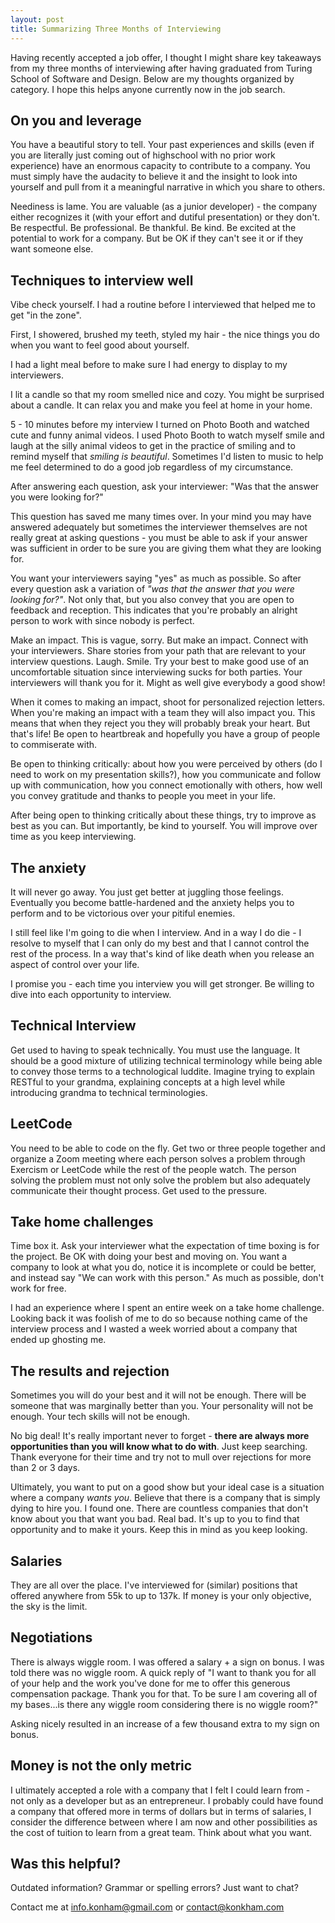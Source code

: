 ```yaml
---
layout: post
title: Summarizing Three Months of Interviewing
---
```

Having recently accepted a job offer, I thought I might share key takeaways from my three months of interviewing after having graduated from Turing School of Software and Design. Below are my thoughts organized by category. I hope this helps anyone currently now in the job search.

## On you and leverage

You have a beautiful story to tell. Your past experiences and skills (even if you are literally just coming out of highschool with no prior work experience) have an enormous capacity to contribute to a company. You must simply have the audacity to believe it and the insight to look into yourself and pull from it a meaningful narrative in which you share to others.

Neediness is lame. You are valuable (as a junior developer) - the company either recognizes it (with your effort and dutiful presentation) or they don't. Be respectful. Be professional. Be thankful. Be kind. Be excited at the potential to work for a company. But be OK if they can't see it or if they want someone else.

## Techniques to interview well

Vibe check yourself. I had a routine before I interviewed that helped me to get "in the zone".

First, I showered, brushed my teeth, styled my hair - the nice things you do when you want to feel good about yourself.

I had a light meal before to make sure I had energy to display to my interviewers.

I lit a candle so that my room smelled nice and cozy. You might be surprised about a candle. It can relax you and make you feel at home in your home.

5 - 10 minutes before my interview I turned on Photo Booth and watched cute and funny animal videos. I used Photo Booth to watch myself smile and laugh at the silly animal videos to get in the practice of smiling and to remind myself that *smiling is beautiful*. Sometimes I'd listen to music to help me feel determined to do a good job regardless of my circumstance.

After answering each question, ask your interviewer: "Was that the answer you were looking for?"

This question has saved me many times over. In your mind you may have answered adequately but sometimes the interviewer themselves are not really great at asking questions - you must be able to ask if your answer was sufficient in order to be sure you are giving them what they are looking for.

You want your interviewers saying "yes" as much as possible. So after every question ask a variation of *"was that the answer that you were looking for?"*. Not only that, but you also convey that you are open to feedback and reception. This indicates that you're probably an alright person to work with since nobody is perfect.

Make an impact. This is vague, sorry. But make an impact. Connect with your interviewers. Share stories from your path that are relevant to your interview questions. Laugh. Smile. Try your best to make good use of an uncomfortable situation since interviewing sucks for both parties. Your interviewers will thank you for it. Might as well give everybody a good show!

When it comes to making an impact, shoot for personalized rejection letters. When you're making an impact with a team they will also impact you. This means that when they reject you they will probably break your heart. But that's life! Be open to heartbreak and hopefully you have a group of people to commiserate with.

Be open to thinking critically: about how you were perceived by others (do I need to work on my presentation skills?), how you communicate and follow up with communication, how you connect emotionally with others, how well you convey gratitude and thanks to people you meet in your life.

After being open to thinking critically about these things, try to improve as best as you can. But importantly, be kind to yourself. You will improve over time as you keep interviewing.

## The anxiety

It will never go away. You just get better at juggling those feelings. Eventually you become battle-hardened and the anxiety helps you to perform and to be victorious over your pitiful enemies.

I still feel like I'm going to die when I interview. And in a way I do die - I resolve to myself that I can only do my best and that I cannot control the rest of the process. In a way that's kind of like death when you release an aspect of control over your life.

I promise you - each time you interview you will get stronger. Be willing to dive into each opportunity to interview.

## Technical Interview

Get used to having to speak technically. You must use the language. It should be a good mixture of utilizing technical terminology while being able to convey those terms to a technological luddite. Imagine trying to explain RESTful to your grandma, explaining concepts at a high level while introducing grandma to technical terminologies.

## LeetCode

You need to be able to code on the fly. Get two or three people together and organize a Zoom meeting where each person solves a problem through Exercism or LeetCode while the rest of the people watch. The person solving the problem must not only solve the problem but also adequately communicate their thought process. Get used to the pressure.

## Take home challenges

Time box it. Ask your interviewer what the expectation of time boxing is for the project. Be OK with doing your best and moving on. You want a company to look at what you do, notice it is incomplete or could be better, and instead say "We can work with this person." As much as possible, don't work for free.

I had an experience where I spent an entire week on a take home challenge. Looking back it was foolish of me to do so because nothing came of the interview process and I wasted a week worried about a company that ended up ghosting me.

## The results and rejection

Sometimes you will do your best and it will not be enough. There will be someone that was marginally better than you. Your personality will not be enough. Your tech skills will not be enough.

No big deal! It's really important never to forget - **there are always more opportunities than you will know what to do with**. Just keep searching. Thank everyone for their time and try not to mull over rejections for more than 2 or 3 days.

Ultimately, you want to put on a good show but your ideal case is a situation where a company *wants you*. Believe that there is a company that is simply dying to hire you. I found one. There are countless companies that don't know about you that want you bad. Real bad. It's up to you to find that opportunity and to make it yours. Keep this in mind as you keep looking.

## Salaries

They are all over the place. I've interviewed for (similar) positions that offered anywhere from 55k to up to 137k. If money is your only objective, the sky is the limit.

## Negotiations

There is always wiggle room. I was offered a salary + a sign on bonus. I was told there was no wiggle room. A quick reply of "I want to thank you for all of your help and the work you've done for me to offer this generous compensation package. Thank you for that. To be sure I am covering all of my bases...is there any wiggle room considering there is no wiggle room?"

Asking nicely resulted in an increase of a few thousand extra to my sign on bonus.

## Money is not the only metric

I ultimately accepted a role with a company that I felt I could learn from - not only as a developer but as an entrepreneur. I probably could have found a company that offered more in terms of dollars but in terms of salaries, I consider the difference between where I am now and other possibilities as the cost of tuition to learn from a great team. Think about what you want.

## Was this helpful?

Outdated information? Grammar or spelling errors? Just want to chat?

Contact me at [info.konham@gmail.com](mailto:info.konham@gmail.com) or [contact@konkham.com](mailto:contact@konkham.com)